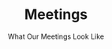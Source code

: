 ---
templateKey: 'meetings-page'
title: Meetings
subtitle: What Our Meetings Look Like
meta_title: ACC | Meetings
meta_description: >-
 Cum sociis natoque penatibus et magnis dis parturient montes, nascetur ridiculus mus. Aenean 
meetings:
  - type: Family Groups (FGs)
    desc: We think FGs are the heart of our community. Through them, we develop multi-generation relationships. We believe in FGs so much, that have them on Sunday mornings!
    look: These can look pretty different. Our family group leaders are given freedom to lead and plan as they respond to God and needs of their group. They usually include fellowship, worship, communion, and a meal.
  - type: Gatherings (Gs)
    desc: Our Gs are where our entire community is present. The ability to worship, learn, and bless each other as a body is invaluable.
    look: Our Gs function as our large group meeting. We worship, give, learn, and fellowship together.
---